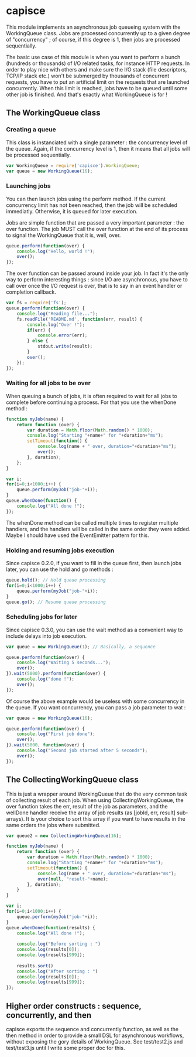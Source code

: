 capisce
=======

This module implements an asynchronous job queueing system with the WorkingQueue class. Jobs are processed concurrently up to a given degree of "concurrency" ; of course, if this degree is 1, then jobs are processed sequentially.

The basic use case of this module is when you want to perform a bunch (hundreds or thousands) of I/O related tasks, for instance HTTP requests. In order to play nice with others and make sure the I/O stack (file descriptors, TCP/IP stack etc.) won't be submerged by thousands of concurrent requests, you have to put an artificial limit on the requests that are launched concurrently. When this limit is reached, jobs have to be queued until some other job is finished. And that's exactly what WorkingQueue is for !

The WorkingQueue class
----------------------

### Creating a queue

This class is instanciated with a single parameter : the concurrency level of the queue. Again, if the concurrency level is 1, then it means that all jobs will be processed sequentially.

```javascript
var WorkingQueue = require('capisce').WorkingQueue;
var queue = new WorkingQueue(16);
```

### Launching jobs

You can then launch jobs using the perform method. If the current concurrency limit has not been reached, then the job will be scheduled immediatly. Otherwise, it is queued for later execution.

Jobs are simple function that are passed a very important parameter : the over function. The job MUST call the over function at the end of its process to signal the WorkingQueue that it is, well, over.

```javascript
queue.perform(function(over) {
    console.log("Hello, world !");
    over();
});
```

The over function can be passed around inside your job. In fact it's the only way to perform interesting things : since I/O are asynchronous, you have to call over once the I/O request is over, that is to say in an event handler or completion callback.

```javascript
var fs = require('fs');
queue.perform(function(over) {
    console.log("Reading file...");
    fs.readFile('README.md', function(err, result) {
        console.log("Over !");
        if(err) {
            console.error(err);
        } else {
            stdout.write(result);
        }
        over();
    });
});
```

### Waiting for all jobs to be over

When queuing a bunch of jobs, it is often required to wait for all jobs to complete before continuing a process. For that you use the whenDone method :

```javascript
function myJob(name) {
    return function (over) {
        var duration = Math.floor(Math.random() * 1000);
        console.log("Starting "+name+" for "+duration+"ms");
        setTimeout(function() {
            console.log(name + " over, duration="+duration+"ms");
            over();
        }, duration);
    };    
}

var i;
for(i=0;i<1000;i++) {
    queue.perform(myJob("job-"+i));
}
queue.whenDone(function() {
    console.log("All done !");
});
```

The whenDone method can be called multiple times to register multiple handlers, and the handlers will be called in the same order they were added. Maybe I should have used the EventEmitter pattern for this.

### Holding and resuming jobs execution

Since capisce 0.2.0, if you want to fill in the queue first, then launch jobs later, you can use the hold and go methods :

```javascript
queue.hold(); // Hold queue processing
for(i=0;i<1000;i++) {
    queue.perform(myJob("job-"+i));
}
queue.go(); // Resume queue processing
```

### Scheduling jobs for later

Since capisce 0.3.0, you can use the wait method as a convenient way to include delays into job execution.

```javascript
var queue = new WorkingQueue(1); // Basically, a sequence

queue.perform(function(over) {
    console.log("Waiting 5 seconds...");
    over();
}).wait(5000).perform(function(over) {
    console.log("done !");
    over();
});
```

Of course the above example would be useless with some concurrency in the queue. If you want concurrency, you can pass a job parameter to wat :

```javascript
var queue = new WorkingQueue(16);

queue.perform(function(over) {
    console.log("First job done");
    over();
}).wait(5000, function(over) {
    console.log("Second job started after 5 seconds");
    over();
});
```


The CollectingWorkingQueue class
--------------------------------

This is just a wrapper around WorkingQueue that do the very common task of collecting result of each job. When using CollectingWorkingQueue, the over function takes the err, result of the job as parameters, and the wellDone handler receive the array of job results (as [jobId, err, result] sub-arrays). It is your choice to sort this array if you want to have results in the same orders the jobs where submitted.

```javascript
var queue2 = new CollectingWorkingQueue(16);

function myJob(name) {
    return function (over) {
        var duration = Math.floor(Math.random() * 1000);
        console.log("Starting "+name+" for "+duration+"ms");
        setTimeout(function() {
            console.log(name + " over, duration="+duration+"ms");
            over(null, "result-"+name);
        }, duration);
    }    
}

var i;
for(i=0;i<1000;i++) {
    queue.perform(myJob("job-"+i));
}
queue.whenDone(function(results) {
    console.log("All done !");
    
    console.log("Before sorting : ")
    console.log(results[0]);
    console.log(results[999]);
    
    results.sort()
    console.log("After sorting : ")
    console.log(results[0]);
    console.log(results[999]);
});
```

Higher order constructs : sequence, concurrently, and then
------------------------------------------------------

capisce exports the sequence and concurrently function, as well as the then method in order to provide a small DSL for asynchronous workflows, without exposing the gory details of WorkingQueue. See test/test2.js and test/test3.js until I write some proper doc for this.

